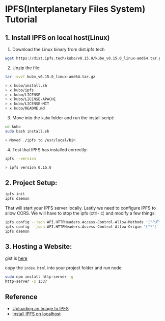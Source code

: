 # IPFS(Interplanetary Files System) Tutorial

## 1. Install IPFS on local host(Linux)

1. Download the Linux binary from dist.ipfs.tech

```sh
wget https://dist.ipfs.tech/kubo/v0.15.0/kubo_v0.15.0_linux-amd64.tar.gz
```

2. Unzip the file:

```sh
tar -xvzf kubo_v0.15.0_linux-amd64.tar.gz

> x kubo/install.sh
> x kubo/ipfs
> x kubo/LICENSE
> x kubo/LICENSE-APACHE
> x kubo/LICENSE-MIT
> x kubo/README.md
```

3. Move into the `kubo` folder and run the install script:

```sh
cd kubo
sudo bash install.sh

> Moved ./ipfs to /usr/local/bin
```

4. Test that IPFS has installed correctly:

```sh
ipfs --version

> ipfs version 0.15.0
```

## 2. Project Setup:

```sh
ipfs init
ipfs daemon
```

That will start your IPFS server locally. Lastly we need to configure IPFS to allow CORS. We will have to stop the ipfs (ctrl- c) and modify a few things:

```sh
ipfs config --json API.HTTPHeaders.Access-Control-Allow-Methods '["PUT", "GET", "POST", "OPTIONS"]'
ipfs config --json API.HTTPHeaders.Access-Control-Allow-Origin '["*"]'
ipfs daemon
```

## 3. Hosting a Website:

gist is [here](https://gist.github.com/sogoiii/e07ff464c4ff8a6fa9daa0ca927af3cb)

copy the `index.html` into your project folder and run node

```sh
sudo npm install http-server -g
http-server -p 1337
```

## Reference

- [Uploading an Image to IPFS](https://github.com/junhong91/ipfs-tutorial.git)
- [Install IPFS on localhost](https://docs.ipfs.tech/how-to/websites-on-ipfs/single-page-website/#install-ipfs-desktop)
